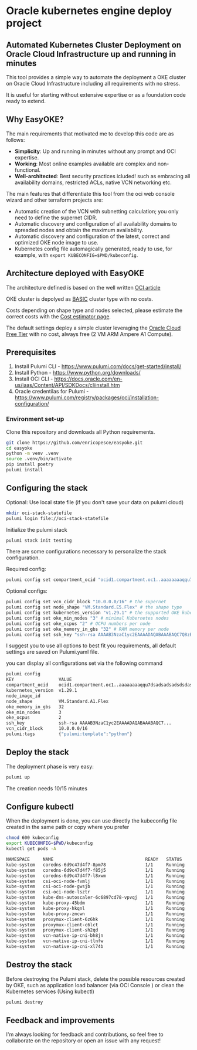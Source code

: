 # Oracle kubernetes engine deploy project

## Automated Kubernetes Cluster Deployment on Oracle Cloud Infrastructure up and running in minutes

This tool provides a simple way to automate the deployment a OKE cluster on Oracle Cloud Infrastructure including all requirements with no stress.

It is useful for starting without extensive expertise or as a foundation code ready to extend.

## Why EasyOKE?

The main requirements that motivated me to develop this code are as follows:

- **Simplicity**: Up and running in minutes without any prompt and OCI expertise.
- **Working**: Most online examples available are complex and non-functional.
- **Well-architected**: Best security practices icluded! such as embracing all availability domains, restricted ACLs, native VCN networking etc.

The main features that differentiate this tool from the oci web console wizard and other terraform projects are:

- Automatic creation of the VCN with subnetting calculation; you only need to define the supernet CIDR.
- Automatic discovery and configuration of all availability domains to spreaded nodes and obtain the maximum availability.
- Automatic discovery and configuration of the latest, correct and optimized OKE node image to use.
- Kubernetes config file automagically generated, ready to use, for example, with `export KUBECONFIG=$PWD/kubeconfig`.

## Architecture deployed with EasyOKE

The architecture defined is based on the well written [OCI article](https://docs.oracle.com/en-us/iaas/Content/ContEng/Concepts/contengnetworkconfigexample.htm#example-oci-cni-publick8sapi_privateworkers_publiclb)

OKE cluster is depolyed as [BASIC](https://docs.oracle.com/en-us/iaas/Content/ContEng/Tasks/contengcomparingenhancedwithbasicclusters_topic.htm) cluster type with no costs.

Costs depending on shape type and nodes selected, please estimate the correct costs with the [Cost estimator page](https://www.oracle.com/cloud/costestimator.html).

The default settings deploy a simple cluster leveraging the [Oracle Cloud Free Tier](https://www.oracle.com/cloud/free/) with no cost, always free (2 VM ARM Ampere A1 Compute).

## Prerequisites

1. Install Pulumi CLI - https://www.pulumi.com/docs/get-started/install/
2. Install Python - https://www.python.org/downloads/
3. Install OCI CLI - https://docs.oracle.com/en-us/iaas/Content/API/SDKDocs/cliinstall.htm
4. Oracle credentilas for Pulumi - https://www.pulumi.com/registry/packages/oci/installation-configuration/

### Environment set-up

Clone this repository and downloads all Python requirements.

```bash
git clone https://github.com/enricopesce/easyoke.git
cd easyoke
python -m venv .venv
source .venv/bin/activate
pip install poetry
pulumi install
```

## Configuring the stack

Optional: Use local state file (if you don't save your data on pulumi cloud)

```bash
mkdir oci-stack-statefile
pulumi login file://oci-stack-statefile
```

Initialize the pulumi stack

```bash
pulumi stack init testing
```

There are some configurations necessary to personalize the stack configuration.

Required config:

```bash
pulumi config set compartment_ocid "ocid1.compartment.oc1..aaaaaaaaqqu7dsadsadsadsdsdasdsdasdsad" # compartment ocid example
```

Optional configs:

```bash
pulumi config set vcn_cidr_block "10.0.0.0/16" # the supernet
pulumi config set node_shape "VM.Standard.E5.Flex" # the shape type
pulumi config set kubernetes_version "v1.29.1" # the supported OKE kubernetes version
pulumi config set oke_min_nodes "3" # minimal Kubernetes nodes
pulumi config set oke_ocpus "2" # OCPU numbers per node
pulumi config set oke_memory_in_gbs "32" # RAM memory per node
pulumi config set ssh_key "ssh-rsa AAAAB3NzaC1yc2EAAAADAQABAAABAQC7Q8zBoB...." # ssh key content
```

I suggest you to use all options to best fit you requirements, all default settings are saved on Pulumi.yaml file.

you can display all configurations set via the following command

```bash
pulumi config
KEY                 VALUE
compartment_ocid    ocid1.compartment.oc1..aaaaaaaaqqu7dsadsadsadsdsdasdsdasdsad
kubernetes_version  v1.29.1
node_image_id
node_shape          VM.Standard.A1.Flex
oke_memory_in_gbs   32
oke_min_nodes       3
oke_ocpus           2
ssh_key             ssh-rsa AAAAB3NzaC1yc2EAAAADAQABAAABAQC7...
vcn_cidr_block      10.0.0.0/16
pulumi:tags         {"pulumi:template":"python"}
```

## Deploy the stack

The deployment phase is very easy:

```bash
pulumi up
```

The creation needs 10/15 minutes

## Configure kubectl

When the deployment is done, you can use directly the kubeconfig file created in the same path or copy where you prefer

```bash
chmod 600 kubeconfig
export KUBECONFIG=$PWD/kubeconfig
kubectl get pods -A

NAMESPACE     NAME                                   READY   STATUS    RESTARTS   AGE
kube-system   coredns-6d9c47d4f7-8pm78               1/1     Running   0          2m28s
kube-system   coredns-6d9c47d4f7-f85j5               1/1     Running   0          6m29s
kube-system   coredns-6d9c47d4f7-l8xwm               1/1     Running   0          2m28s
kube-system   csi-oci-node-fvmlj                     1/1     Running   0          4m21s
kube-system   csi-oci-node-gwsjb                     1/1     Running   0          4m42s
kube-system   csi-oci-node-lsztr                     1/1     Running   0          4m17s
kube-system   kube-dns-autoscaler-6c6897cd78-vpvqj   1/1     Running   0          6m28s
kube-system   kube-proxy-45bdm                       1/1     Running   0          4m17s
kube-system   kube-proxy-hkqnl                       1/1     Running   0          4m42s
kube-system   kube-proxy-zmcwn                       1/1     Running   0          4m21s
kube-system   proxymux-client-6z6hk                  1/1     Running   0          4m42s
kube-system   proxymux-client-c6lct                  1/1     Running   0          4m17s
kube-system   proxymux-client-sh2qd                  1/1     Running   0          4m21s
kube-system   vcn-native-ip-cni-bh8jn                1/1     Running   0          4m21s
kube-system   vcn-native-ip-cni-tlnfw                1/1     Running   0          4m42s
kube-system   vcn-native-ip-cni-xl74b                1/1     Running   0          4m17s
```

## Destroy the stack

Before destroying the Pulumi stack, delete the possible resources created by OKE, such as application load balancer (via OCI Console ) or clean the Kubernetes services (Using kubectl)

```bash
pulumi destroy
```

## Feedback and improvements

I'm always looking for feedback and contributions, so feel free to collaborate on the repository or open an issue with any request!
